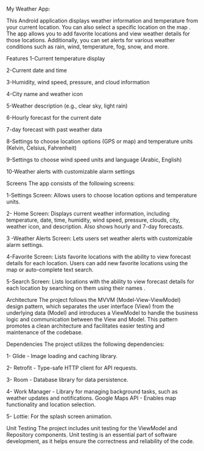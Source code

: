 My Weather App:

This Android application displays weather information and temperature from your current location. You can also select a specific location on the map . The app allows you to add favorite locations and view weather details for those locations. Additionally, you can set alerts for various weather conditions such as rain, wind, temperature, fog, snow, and more.

Features
1-Current temperature display

2-Current date and time

3-Humidity, wind speed, pressure, and cloud information

4-City name and weather icon

5-Weather description (e.g., clear sky, light rain)

6-Hourly forecast for the current date

7-day forecast with past weather data

8-Settings to choose location options (GPS or map) and temperature units (Kelvin, Celsius, Fahrenheit)

9-Settings to choose wind speed units and language (Arabic, English)

10-Weather alerts with customizable alarm settings

Screens
The app consists of the following screens:

1-Settings Screen: Allows users to choose location options and temperature units.

2- Home Screen: Displays current weather information, including temperature, date, time, humidity, wind speed, pressure, clouds, city, weather icon, and description. Also shows hourly and 7-day forecasts.

3 -Weather Alerts Screen: Lets users set weather alerts with customizable alarm settings.

4-Favorite Screen: Lists favorite locations with the ability to view forecast details for each location. Users can add new favorite locations using the map or auto-complete text search.

5-Search Screen: Lists  locations with the ability to view forecast details for each location by searching on them using their names .

Architecture
The project follows the MVVM (Model-View-ViewModel) design pattern, which separates the user interface (View) from the underlying data (Model) and introduces a ViewModel to handle the business logic and communication between the View and Model. This pattern promotes a clean architecture and facilitates easier testing and maintenance of the codebase.

Dependencies
The project utilizes the following dependencies:

1- Glide - Image loading and caching library.

2- Retrofit - Type-safe HTTP client for API requests.

3- Room - Database library for data persistence.

4- Work Manager - Library for managing background tasks, such as weather updates and notifications. Google Maps API - Enables map functionality and location selection.

5- Lottie: For the splash screen animation.

Unit Testing
The project includes unit testing for the ViewModel and Repository components. Unit testing is an essential part of software development, as it helps ensure the correctness and reliability of the code.

